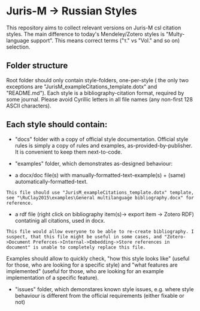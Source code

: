 # Juris-M -> Russian Styles

This repository aims to collect relevant versions on Juris-M csl citation styles.
The main difference to today's Mendeley/Zotero styles is "Multy-language support".
This means correct terms ("т." vs "Vol." and so on) selection.


## Folder structure

Root folder should only contain style-folders, one-per-style 
( the only two exceptions are "JurisM_exampleCitations_template.dotx" and "README.md").
Each style is a bibliography-citation format, required by some journal.
Please avoid Cyrillic letters in all file names (any non-first 128 ASCII characters).

## Each style should contain:



*  "docs" folder with a copy of official style documentation.
  Official style rules is simply a copy of rules and examples, as-provided-by-publisher. It is convenient to keep them next-to-code. 

*  "examples" folder, which demonstrates as-designed behaviour: 

  *  a docx/doc file(s) with manually-formatted-text-example(s) + (same) automatically-formatted-text.
    
    This file should use "JurisM_exampleCitations_template.dotx" template, see "\RuClay2015\examples\General multilanguage bibliography.docx" for reference.

  *  a rdf file (right click on bibliography item(s)-> export item -> Zotero RDF) contatinig all citations, used in docx.
  
    This file would allow everyone to be able to re-create bibliography. I suspect, that this file might be useful in some cases, and "Zotero->Document Preferces->Internal->Embedding->Store references in document" is unable to completely replace this file.

  Examples should allow to quickly check, "how this style looks like" (useful for those, who are looking for a specific style) and "what features are implemented" (useful for those, who are looking for an example implementation of a specific feature).

*  "issues" folder, which demonstares known style issues, e.g. where style behaviour is different 
   from the official requirements (either fixable or not)
